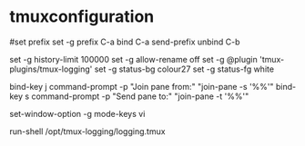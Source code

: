 # tmuxconfiguration


#set prefix
set -g prefix C-a
bind C-a send-prefix
unbind C-b

set -g history-limit 100000
set -g allow-rename off
set -g @plugin 'tmux-plugins/tmux-logging'
set -g status-bg colour27
set -g status-fg white

bind-key j command-prompt -p "Join pane from:" "join-pane -s '%%'"
bind-key s command-prompt -p "Send pane to:" "join-pane -t '%%'"

set-window-option -g mode-keys vi

run-shell /opt/tmux-logging/logging.tmux
